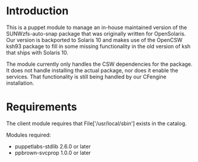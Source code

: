 Introduction
============

This is a puppet module to manage an in-house maintained version of the
SUNWzfs-auto-snap package that was originally written for OpenSolaris.
Our version is backported to Solaris 10 and makes use of the OpenCSW
ksh93 package to fill in some missing functionality in the old version
of ksh that ships with Solaris 10.

The module currently only handles the CSW dependencies for the package.
It does not handle installing the actual package, nor does it enable
the services. That functionality is still being handled by our CFengine
installation.

Requirements
============

The client module requires that File['/usr/local/sbin'] exists in the catalog.

Modules required:
 * puppetlabs-stdlib 2.6.0 or later
 * ppbrown-svcprop 1.0.0 or later
